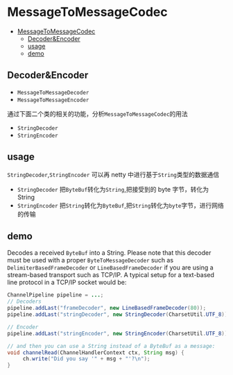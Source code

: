 # MessageToMessageCodec

- [MessageToMessageCodec](#messagetomessagecodec)
  - [Decoder&Encoder](#decoderencoder)
  - [usage](#usage)
  - [demo](#demo)

## Decoder&Encoder

- `MessageToMessageDecoder`
- `MessageToMessageEncoder`

通过下面二个类的相关的功能，分析`MessageToMessageCodec`的用法

- `StringDecoder`
- `StringEncoder`

## usage

`StringDecoder`,`StringEncoder` 可以再 netty 中进行基于`String`类型的数据通信

- `StringDecoder` 把`ByteBuf`转化为`String`,把接受到的 byte 字节，转化为 String
- `StringEncoder` 把`String`转化为`ByteBuf`,把`String`转化为`byte`字节，进行网络的传输

## demo

Decodes a received `ByteBuf` into a String. Please note that this decoder must be used with a proper `ByteToMessageDecoder` such as `DelimiterBasedFrameDecoder` or `LineBasedFrameDecoder` if you are using a stream-based transport such as TCP/IP. A typical setup for a text-based line protocol in a TCP/IP socket would be:

```java
ChannelPipeline pipeline = ...;
// Decoders
pipeline.addLast("frameDecoder", new LineBasedFrameDecoder(80));
pipeline.addLast("stringDecoder", new StringDecoder(CharsetUtil.UTF_8));

// Encoder
pipeline.addLast("stringEncoder", new StringEncoder(CharsetUtil.UTF_8));

// and then you can use a String instead of a ByteBuf as a message:
void channelRead(ChannelHandlerContext ctx, String msg) {
     ch.write("Did you say '" + msg + "'?\n");
}
```
